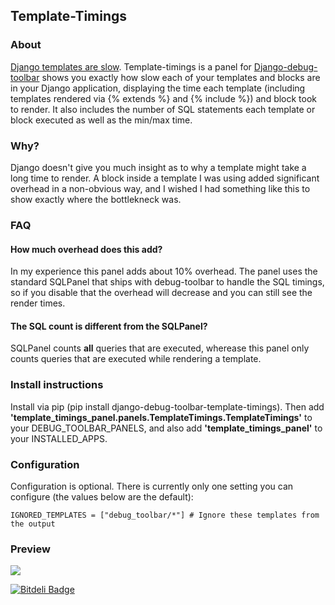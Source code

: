 ## Template-Timings

### About
[Django templates are slow](http://tomforb.es/just-how-slow-are-django-templates?pid=0). Template-timings is a panel for [Django-debug-toolbar](https://github.com/django-debug-toolbar/django-debug-toolbar) shows you exactly how slow each of your templates and blocks are in your Django application, displaying the time each template (including templates rendered via {% extends %} and {% include %}) and block took to render. It also includes the number of SQL statements each template or block executed as well as the min/max time.

### Why?
Django doesn't give you much insight as to why a template might take a long time to render. A block inside a template I was using added significant overhead in a non-obvious way, and I wished I had something like this to show exactly where the bottlekneck was.

### FAQ
#### How much overhead does this add?
In my experience this panel adds about 10% overhead. The panel uses the standard SQLPanel that ships with debug-toolbar to handle the SQL timings, so if you disable that the overhead will decrease and you can still see the render times.

#### The SQL count is different from the SQLPanel?
SQLPanel counts **all** queries that are executed, wherease this panel only counts queries that are executed while rendering a template.

### Install instructions
Install via pip (pip install django-debug-toolbar-template-timings). Then add __'template_timings_panel.panels.TemplateTimings.TemplateTimings'__ to your DEBUG_TOOLBAR_PANELS, and also add __'template_timings_panel'__ to your INSTALLED_APPS.

### Configuration
Configuration is optional. There is currently only one setting you can configure (the values below are the default):

    IGNORED_TEMPLATES = ["debug_toolbar/*"] # Ignore these templates from the output


### Preview
![](http://i.imgur.com/5krqT6P.png)


[![Bitdeli Badge](https://d2weczhvl823v0.cloudfront.net/orf/django-debug-toolbar-template-timings/trend.png)](https://bitdeli.com/free "Bitdeli Badge")

